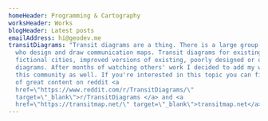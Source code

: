 ```yaml
---
homeHeader: Programming & Cartography
worksHeader: Works
blogHeader: Latest posts
emailAddress: hi@geodev.me
transitDiagrams: "Transit diagrams are a thing. There is a large group of people
  who design and draw communication maps. Transit diagrams for existing cities,
  fictional cities, improved versions of existing, poorly designed or old
  diagrams. After months of watching others' work I decided to add my work to
  this community as well. If you're interested in this topic you can find a lot
  of great content on reddit <a
  href=\"https://www.reddit.com/r/TransitDiagrams/\"
  target=\"_blank\">r/TransitDiagrams </a> and <a
  href=\"https://transitmap.net/\" target=\"_blank\">transitmap.net</a> site. "
---
```

